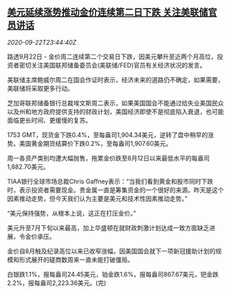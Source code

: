 <!--1600818903000-->
[美元延续涨势推动金价连续第二日下跌 关注美联储官员讲话](https://cn.reuters.com/article/precious-metals-0922-tues-idCNKCS26D36L)
------

<div><i>2020-09-22T23:44:40Z</i></div><p>路透9月22日 - 金价周二连续第二个交易日下跌，因美元攀升至近两个月高位，投资者密切关注美国联邦储备委员会(美联储/FED)官员有关经济状况的发言。</p><p>美联储主席鲍威尔周二在国会作证时表示，经济未来的道路仍不确定，如果需要，美联储将采取更多行动。</p><p>芝加哥联邦储备银行总裁埃文斯周二表示，如果美国国会不能通过给失业美国民众以及州和地方政府提供支持的财政计划，美国经济即使不是彻底陷入衰退，也可能面临更长时间、更缓慢的复苏。</p><p>1753 GMT，现货金下跌0.4%，至每盎司1,904.34美元，逆转了盘中稍早的涨势。美国黄金期货结算价下跌0.2%，至每盎司1,907.60美元。</p><p>周一各资产类别均遭大幅抛售，拖累金价跌至8月12日以来最低水平的每盎司1,882.70美元。</p><p>TIAA银行全球市场总裁Chris Gaffney表示：“当我们看到黄金和股市同时下跌时，表示投资者需要现金。贵金属一直是筹集资金的一个很好的来源。昨天是这个因素推动走势，但今天我们认为主要是美元和技术性因素推动走势。”</p><p>“美元保持强势，从根本上说，这正在打压金价。”</p><p>美元升至7月下旬以来最高，加上华盛顿在就财政刺激计划达成一致方面缺乏进展，令金价承压。</p><p>金价自8月触及纪录高位以来已收窄涨幅，因美国国会就下一项新冠援助计划的规模和形式展开的磋商数周来一直未能打破僵局。</p><p>白银跌1.1%，报每盎司24.45美元，铂金跌1.6%，报每盎司867.67美元，钯金跌2.2%，报每盎司2,223.36美元。(完)</p>
